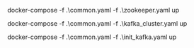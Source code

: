 docker-compose -f .\common.yaml -f .\zookeeper.yaml up

docker-compose -f .\common.yaml -f .\kafka_cluster.yaml up

docker-compose -f .\common.yaml -f .\init_kafka.yaml up


[//]: # (    - enable offsetCache)